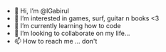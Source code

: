 - 👋 Hi, I’m @lGabirul
- 👀 I’m interested in games, surf, guitar n books <3
- 🌱 I’m currently learning how to code
- 💞️ I’m looking to collaborate on my life...
- 📫 How to reach me ... don't
<!---
lGabirul/lGabirul is a ✨ special ✨ repository because its `README.md` (this file) appears on your GitHub profile.
You can click the Preview link to take a look at your changes.
--->
